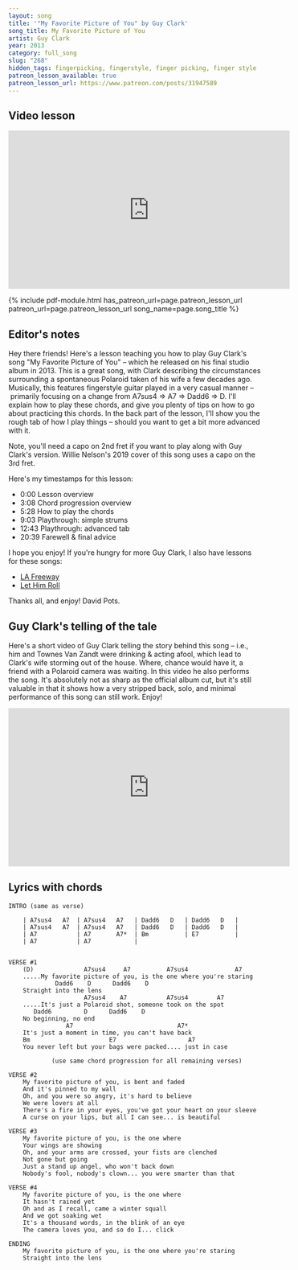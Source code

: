 ```yaml
---
layout: song
title: '"My Favorite Picture of You" by Guy Clark'
song_title: My Favorite Picture of You
artist: Guy Clark
year: 2013
category: full_song
slug: "268"
hidden_tags: fingerpicking, fingerstyle, finger picking, finger style
patreon_lesson_available: true
patreon_lesson_url: https://www.patreon.com/posts/31947589
---
```




## Video lesson

<iframe width="560" height="315" src="https://www.youtube.com/embed/9T2sPvDyxDo?showinfo=0" frameborder="0" allowfullscreen></iframe>

<!-- Coming soon! -->

{% include pdf-module.html has_patreon_url=page.patreon_lesson_url patreon_url=page.patreon_lesson_url song_name=page.song_title %}

## Editor's notes

Hey there friends! Here's a lesson teaching you how to play Guy Clark's song "My Favorite Picture of You" – which he released on his final studio album in 2013. This is a great song, with Clark describing the circumstances surrounding a spontaneous Polaroid taken of his wife a few decades ago. Musically, this features fingerstyle guitar played in a very casual manner – primarily focusing on a change from A7sus4 => A7 => Dadd6 => D. I'll explain how to play these chords, and give you plenty of tips on how to go about practicing this chords. In the back part of the lesson, I'll show you the rough tab of how I play things – should you want to get a bit more advanced with it.

Note, you'll need a capo on 2nd fret if you want to play along with Guy Clark's version. Willie Nelson's 2019 cover of this song uses a capo on the 3rd fret.

Here's my timestamps for this lesson:

- 0:00 Lesson overview
- 3:08 Chord progression overview
- 5:28 How to play the chords
- 9:03 Playthrough: simple strums
- 12:43 Playthrough: advanced tab
- 20:39 Farewell & final advice

I hope you enjoy! If you're hungry for more Guy Clark, I also have lessons for these songs:

- [LA Freeway](http://playsongnotes.com/lessons/101/)
- [Let Him Roll](http://playsongnotes.com/lessons/226/)

Thanks all, and enjoy!
David Pots.

## Guy Clark's telling of the tale

Here's a short video of Guy Clark telling the story behind this song – i.e., him and Townes Van Zandt were drinking & acting afool, which lead to Clark's wife storming out of the house. Where, chance would have it, a friend with a Polaroid camera was waiting. In this video he also performs the song. It's absolutely not as sharp as the official album cut, but it's still valuable in that it shows how a very stripped back, solo, and minimal performance of this song can still work. Enjoy!

<iframe width="560" height="315" src="https://www.youtube.com/embed/qIftiMZPVsE" frameborder="0" allow="accelerometer; autoplay; encrypted-media; gyroscope; picture-in-picture" allowfullscreen></iframe>

## Lyrics with chords

    INTRO (same as verse)

        | A7sus4   A7  | A7sus4   A7   | Dadd6   D   | Dadd6   D   |
        | A7sus4   A7  | A7sus4   A7   | Dadd6   D   | Dadd6   D   |
        | A7           | A7       A7*  | Bm          | E7          |
        | A7           | A7            |


    VERSE #1
        (D)              A7sus4     A7          A7sus4             A7
        .....My favorite picture of you, is the one where you're staring
                 Dadd6    D      Dadd6    D
        Straight into the lens
                         A7sus4    A7           A7sus4        A7
        .....It's just a Polaroid shot, someone took on the spot
           Dadd6         D      Dadd6    D
        No beginning, no end
                    A7                             A7*
        It's just a moment in time, you can't have back
        Bm                      E7                    A7
        You never left but your bags were packed.... just in case

                (use same chord progression for all remaining verses)

    VERSE #2
        My favorite picture of you, is bent and faded
        And it's pinned to my wall
        Oh, and you were so angry, it's hard to believe
        We were lovers at all
        There's a fire in your eyes, you've got your heart on your sleeve
        A curse on your lips, but all I can see... is beautiful

    VERSE #3
        My favorite picture of you, is the one where
        Your wings are showing
        Oh, and your arms are crossed, your fists are clenched
        Not gone but going
        Just a stand up angel, who won't back down
        Nobody's fool, nobody's clown... you were smarter than that

    VERSE #4
        My favorite picture of you, is the one where
        It hasn't rained yet
        Oh and as I recall, came a winter squall
        And we got soaking wet
        It's a thousand words, in the blink of an eye
        The camera loves you, and so do I... click

    ENDING
        My favorite picture of you, is the one where you're staring
        Straight into the lens
